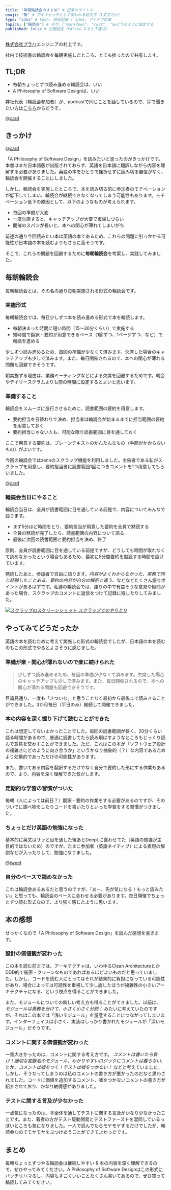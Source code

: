 ```yaml
---
title: "毎朝輪読会のすすめ" # 記事のタイトル
emoji: "📚" # アイキャッチとして使われる絵文字（1文字だけ）
type: "idea" # tech: 技術記事 / idea: アイデア記事
topics: ["輪読会"] # タグ。["markdown", "rust", "aws"]のように指定する
published: false # 公開設定（falseにすると下書き）
---
```


[株式会社プラハ](https://www.praha-inc.com/)エンジニアの村上です。

社内で技術書の輪読会を毎朝実施したところ、とても捗ったので共有します。

## TL;DR

- 毎朝ちょっとずつ読み進める輪読会は、いい
- A Philosophy of Software Designは、いい

弊社代表（輪読会参加者）が、podcastで同じことを話しているので、耳で聞きたい方は[こちら](https://anchor.fm/praha-inc/episodes/33-e1nct5l/a-a8fr8sq)からどうぞ。

@[card](https://anchor.fm/praha-inc/episodes/33-e1nct5l/a-a8fr8sq)

## きっかけ

@[card](https://www.amazon.co.jp/dp/B09B8LFKQL)

「A Philosophy of Software Design」を読みたいと思ったのがきっかけです。本書はまだ日本語版が出版されておらず、英語を日本語に翻訳しながら内容を理解する必要がありました。英語の本をひとりで挫折せずに読み切る自信がなく、輪読会を開催することにしました。

しかし、輪読会を実施したところで、本を読み切る前に参加者のモチベーションが低下してしまい、輪読会が継続できなくなってしまう可能性もあります。モチベーション低下の原因として、以下のようなものが考えられます。

- 毎回の準備が大変
- 一度欠席すると、キャッチアップが大変で復帰しづらい
- 開催のスパンが長いと、本への関心が薄れてしまいがち

前述の通り今回読みたい本は英語の本であるため、これらの問題に引っかかる可能性が日本語の本を読むよりもさらに高そうです。

そこで、これらの問題を回避するために**毎朝輪読会**を考案し、実践してみました。

## 毎朝輪読会

毎朝輪読会とは、その名の通り毎朝実施される形式の輪読会です。

### 実施形式

毎朝輪読会では、毎日少しずつ本を読み進める形式で本を輪読します。

- 毎朝決まった時間に短い時間（15〜30分くらい）で実施する
- 短時間で翻訳・要約が用意できるペース（1節ずつ、1ページずつ、など）で輪読を進める

少しずつ読み進めるため、毎回の準備が少なくて済みます。欠席した場合のキャッチアップも少しで済みます。また、毎日開催されるので、本への関心が薄れる問題も回避できそうです。

朝実施する理由は、業務ミーティングなどによる欠席を回避するためです。朝会やデイリースクラムよりも前の時間に設定するとよいと思います。

### 準備すること

輪読会をスムーズに進行させるために、読書範囲の要約を用意します。

- 要約担当を日替わりで決め、担当者は輪読会が始まるまでに担当範囲の要約を用意しておく
- 要約担当じゃない人も、可能な限り読書範囲に目を通しておく

ここで用意する要約は、プレーンテキストのかんたんなもの（手間がかからないもの）がよいです。

今回の輪読会ではzennのスクラップ機能を利用しました。主催者である私がスクラップを用意し、要約担当者に読書範囲1回につきコメントを1つ用意してもらいました。

@[card](https://zenn.dev/gn_t_k/scraps/44ae79aa8e1caa)

### 輪読会当日にやること

輪読会当日は、全員が読書範囲に目を通している前提で、内容についてみんなで語ります。

- まず5分ほど時間をとり、要約担当が用意した要約を全員で黙読する
- 全員の黙読が完了したら、読書範囲の内容について語る
- 最後に次回の読書範囲と要約担当を決め、終了

原則、全員が読書範囲に目を通している前提ですが、どうしても時間が取れなくて読めなかったという場合もあるため、最初に5分間要約を黙読する時間を設けています。

黙読したあと、参加者で自由に語ります。*内容がよくわからなかった*、*実務で同じ経験したことある*、*要約の内容が自分の解釈と違う*、などなどたくさん語りポイントがあるはずです。私達の輪読会では、語りの中で有益そうな意見や疑問があった場合、スクラップのコメントに返信をつけて記録に残したりしてみました。

[
  ![スクラップのスクリーンショット](/images/articles//964aa8aa55f484/image_01.png)
  *スクラップでのやりとり*
](https://zenn.dev/link/comments/80b1503956bf8c)

## やってみてどうだったか

英語の本を読むために考えて実施した形式の輪読会でしたが、日本語の本を読むのもこの形式でやるとよさそうに感じました。

### 準備が楽・関心が薄れないので楽に続けられた

> 少しずつ読み進めるため、毎回の準備が少なくて済みます。欠席した場合のキャッチアップも少しで済みます。また、毎日開催されるので、本への関心が薄れる問題も回避できそうです。

目論見通り、一度も「きついな」と思うことなく最初から最後まで読みきることができました。3か月毎日（平日のみ）継続して開催できました。

### 本の内容を深く掘り下げて読むことができた

これは想定してないよかったことでした。毎回の読書範囲が狭く、20分くらい語る時間があるので、普通に読書してたら読み飛ばすようなところもじっくり読んで意見を交わすことができました。ただ、これはこの本が「ソフトウェア設計の複雑さにどのように向き合うか」というかなり抽象的（？）な内容であるためより効果的であっただけの可能性があります。

また、書いてある内容を翻訳するだけでなく自分で要約した形にする作業もあるので、より、内容を深く理解できた気がします。

### 定期的な学習の習慣がついた

毎朝（人によっては前日？）翻訳・要約の作業をする必要があるのですが、そのついでに調べ物をしたりコードを書いたりといった学習をする習慣がつきました。

### ちょっとだけ英語の勉強になった

基本的に英文はサッと目を通した後あとDeepLに食わせてた（英語の勉強が主目的ではないため）のですが、たまに参加者（英語ネイティブ）による表現の解説などが入ったりして、勉強になりました。

@[tweet](https://twitter.com/dowanna6/status/1564051972314935296)

### 自分のペースで読めなかった

これは輪読会あるあるだと思うのですが、「あー、先が気になる！もっと読みたい」と思っても、輪読会のペースに合わせる必要があります。毎日開催でちょっとずつ読む形式なので、より強く感じたように思います。

## 本の感想

せっかくなので「A Philosophy of Software Design」を読んだ感想を書きます。

### 設計の価値観が変わった

この本を読む前までは、アーキテクチャは、いわゆるClean ArchitectureとかDDD的で厳密・クリーンなものであればあるほどよいものだと思っていました。しかし、コードを読む人にとってはそれが結果的に負担になっている可能性があり、場合によっては可読性を重視して少し崩したほうが複雑性の小さいアーキテクチャになる、という視点を得ることができました。

また、モジュールについての新しい考え方も得ることができました。以前は、 *モジュールは責務を分けて、小さく小さく分割！* みたいに考えていたのですが、それはこの本では「浅いモジュール」を量産することにつながってしまいます。インターフェイスは小さく、実装はしっかり書かれたモジュールが「深いモジュール」だそうです。

### コメントに関する価値観が変わった

一番大きかったのは、コメントに関する考え方です。 *コメントは書いたら負け！適切な変数名のモジュール、わかりやすいロジックにコメントは要らない*、とか、*コメントは嘘をつく！テストは嘘をつかない！* などと考えていました。しかし、そうなってしまうのは私のコメントの書き方が悪かったのだなと思わされました。コードに価値を追加するコメント、嘘をつかないコメントの書き方が紹介されており、かなり納得感がありました。

### テストに関する言及が少なかった

一点気になったのは、本全体を通してテストに関する言及がかなり少なかったことです。また、著者の方がテスト駆動開発とテストファーストを混同しているっぽいところも気になりました。一人で読んでたらモヤモヤするだけでしたが、輪読会なのでモヤモヤをぶつけあうことができてよかったです。

## まとめ

毎朝ちょっとずつやる輪読会は継続しやすい & 本の内容を深く理解できるので、ぜひやってみてください。A Philosophy of Software Designはこの形式にバッチリハマるし、内容もすごくいいことたくさん書いてあるので、ぜひ買って輪読してみてください。
